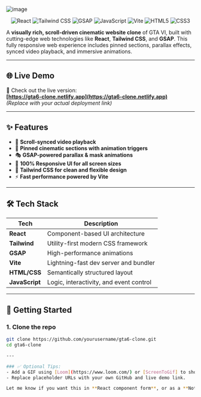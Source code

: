 ![image](https://github.com/user-attachments/assets/2030e38d-2276-4320-815c-6610e310d53e)

<p align="center">
  <img src="https://img.shields.io/badge/React-20232A?style=for-the-badge&logo=react&logoColor=61DAFB" alt="React" />
  <img src="https://img.shields.io/badge/Tailwind-0EA5E9?style=for-the-badge&logo=tailwindcss&logoColor=white" alt="Tailwind CSS" />
  <img src="https://img.shields.io/badge/GSAP-88CE02?style=for-the-badge&logo=greensock&logoColor=black" alt="GSAP" />
  <img src="https://img.shields.io/badge/JavaScript-F7DF1E?style=for-the-badge&logo=javascript&logoColor=black" alt="JavaScript" />
  <img src="https://img.shields.io/badge/Vite-646CFF?style=for-the-badge&logo=vite&logoColor=white" alt="Vite" />
  <img src="https://img.shields.io/badge/HTML5-E44D26?style=for-the-badge&logo=html5&logoColor=white" alt="HTML5" />
  <img src="https://img.shields.io/badge/CSS3-1572B6?style=for-the-badge&logo=css3&logoColor=white" alt="CSS3" />
</p>

A **visually rich, scroll-driven cinematic website clone** of GTA VI, built with cutting-edge web technologies like **React**, **Tailwind CSS**, and **GSAP**. This fully responsive web experience includes pinned sections, parallax effects, synced video playback, and immersive animations.

---

## 🌐 Live Demo

🚀 Check out the live version:  
**[https://gta6-clone.netlify.app](https://gta6-clone.netlify.app)**  
_(Replace with your actual deployment link)_

---

## ✨ Features

- 🎥 **Scroll-synced video playback**
- 📌 **Pinned cinematic sections with animation triggers**
- 🎭 **GSAP-powered parallax & mask animations**
- 📱 **100% Responsive UI for all screen sizes**
- 🌈 **Tailwind CSS for clean and flexible design**
- ⚡ **Fast performance powered by Vite**

---

## 🛠️ Tech Stack

| Tech         | Description                              |
|--------------|------------------------------------------|
| **React**    | Component-based UI architecture          |
| **Tailwind** | Utility-first modern CSS framework       |
| **GSAP**     | High-performance animations              |
| **Vite**     | Lightning-fast dev server and bundler    |
| **HTML/CSS** | Semantically structured layout           |
| **JavaScript**| Logic, interactivity, and event control |

---

## 🚀 Getting Started

### 1. Clone the repo
```bash
git clone https://github.com/yourusername/gta6-clone.git
cd gta6-clone

---

### ✅ Optional Tips:
- Add a GIF using [Loom](https://www.loom.com/) or [ScreenToGif] to show off scroll animations.
- Replace placeholder URLs with your own GitHub and live demo link.

Let me know if you want this in **React component form**, or as a **Notion/portfolio** section too!

